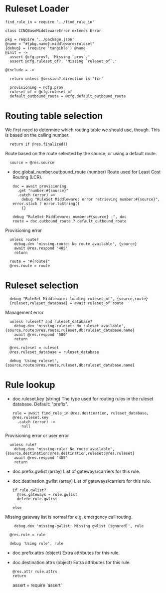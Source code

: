 Ruleset Loader
==============

    find_rule_in = require '../find_rule_in'

    class CCNQBaseMiddlewareError extends Error

    pkg = require '../package.json'
    @name = "#{pkg.name}:middleware:ruleset"
    {debug} = (require 'tangible') @name
    @init = ->
      assert @cfg.prov?, 'Missing `prov`.'
      assert @cfg.ruleset_of?, 'Missing `ruleset_of`.'

    @include = ->

      return unless @session?.direction is 'lcr'

      provisioning = @cfg.prov
      ruleset_of = @cfg.ruleset_of
      default_outbound_route = @cfg.default_outbound_route

Routing table selection
=======================

We first need to determine which routing table we should use, though.
This is based on the calling number.

      return if @res.finalized()

Route based on the route selected by the source, or using a default route.

      source = @res.source

* doc.global_number.outbound_route (number) Route used for Least Cost Routing (LCR).

      doc = await provisioning
        .get "number:#{source}"
        .catch (error) =>
          debug "RuleSet Middleware: error retrieving number:#{source}", error.stack ? error.toString()
          {}

      debug "RuleSet Middleware: number:#{source} :", doc
      route = doc.outbound_route ? default_outbound_route

Provisioning error

      unless route?
        debug.dev 'missing-route: No route available', {source}
        await @res.respond '485'
        return

      route = "#{route}"
      @res.route = route

Ruleset selection
=================

      debug "RuleSet Middleware: loading ruleset_of", {source,route}
      {ruleset,ruleset_database} = await ruleset_of route

Management error

      unless ruleset? and ruleset_database?
        debug.dev 'missing-ruleset: No ruleset available', {source,route:@res.route,ruleset,db:ruleset_database.name}
        await @res.respond '500'
        return

      @res.ruleset = ruleset
      @res.ruleset_database = ruleset_database

      debug 'Using ruleset', {source,route:@res.route,ruleset,db:ruleset_database.name}

Rule lookup
===========

* doc.ruleset.key (string) The type used for routing rules in the ruleset database. Default: "prefix".

      rule = await find_rule_in @res.destination, ruleset_database, @res.ruleset.key
        .catch (error) ->
          null

Provisioning error or user error

      unless rule?
        debug.dev 'missing-rule: No route available', {source,destination:@res.destination,ruleset:@res.ruleset}
        await @res.respond '485'
        return

* doc.prefix.gwlist (array) List of gateways/carriers for this rule.
* doc.destination.gwlist (array) List of gateways/carriers for this rule.

      if rule.gwlist?
        @res.gateways = rule.gwlist
        delete rule.gwlist

      else

Missing gateway list is normal for e.g. emergency call routing.

        debug.dev 'missing-gwlist: Missing gwlist (ignored)', rule

      @res.rule = rule

      debug 'Using rule', rule

* doc.prefix.attrs (object) Extra attributes for this rule.
* doc.destination.attrs (object) Extra attributes for this rule.

      @res.attr rule.attrs
      return

    assert = require 'assert'
